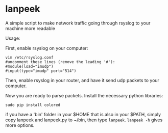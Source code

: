# lanpeek
A simple script to make network traffic going through rsyslog to your machine more readable

Usage:

First, enable rsyslog on your computer:

    vim /etc/rsyslog.conf
    #uncomment these lines (remove the leading '#'):
    #module(load="imudp")
    #input(type="imudp" port="514")
    
Then, enable rsyslog in your router, and have it send udp packets to your computer.

Now you are ready to parse packets. Install the necessary python libraries:

    sudo pip install colored

if you have a 'bin' folder in your $HOME that is also in your $PATH, simply copy lanpeek and lanpeek.py to ~/bin, then type `lanpeek`. `lanpeek -h` gives more options.
